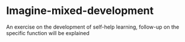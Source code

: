 # Imagine-mixed-development
An exercise on the development of self-help learning, follow-up on the specific function will be explained
